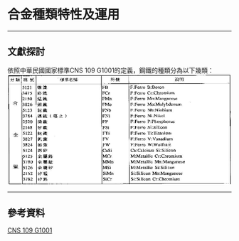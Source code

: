 # 合金種類特性及運用

---

## 文獻探討

依照中華民國國家標準CNS 109 G1001的定義，鋼鐵的種類分為以下幾類：
![CNS 109 G1001](file/螢幕快照%202022-10-02%2023-51-46.png)

---

## 參考資料

[CNS 109 G1001](https://www.cnsonline.com.tw/?locale=zh_TW)
